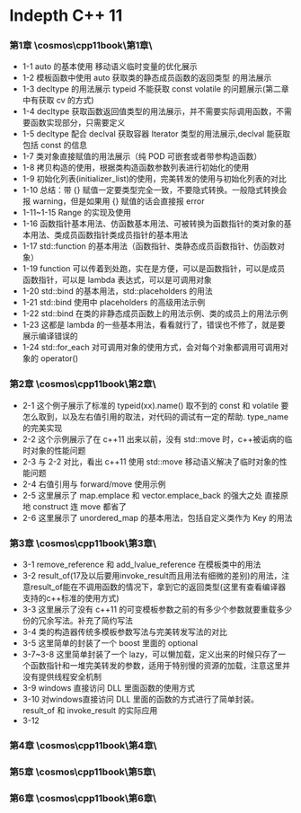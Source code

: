 # Indepth C++ 11

### 第1章 \cosmos\cpp11book\第1章\

- 1-1 auto 的基本使用 移动语义临时变量的优化展示
- 1-2 模板函数中使用 auto 获取类的静态成员函数的返回类型 的用法展示
- 1-3 decltype 的用法展示 typeid 不能获取 const volatile 的问题展示(第二章中有获取 cv 的方式)
- 1-4 decltype 获取函数返回值类型的用法展示，并不需要实际调用函数，不需要函数实现部分，只需要定义
- 1-5 decltype 配合 declval 获取容器 Iterator 类型的用法展示,declval 能获取包括 const 的信息
- 1-7 类对象直接赋值的用法展示（纯 POD 可嵌套或者带参构造函数）
- 1-8 拷贝构造的使用，根据类构造函数参数列表进行初始化的使用
- 1-9 初始化列表(initializer_list)的使用，完美转发的使用与初始化列表的对比
- 1-10 总结：带 {} 赋值一定要类型完全一致，不要隐式转换。一般隐式转换会报 warning，但是如果用 {} 赋值的话会直接报 error
- 1-11~1-15 Range 的实现及使用
- 1-16 函数指针基本用法、仿函数基本用法、可被转换为函数指针的类对象的基本用法、类成员函数指针类成员指针的基本用法
- 1-17 std::function 的基本用法（函数指针、类静态成员函数指针、仿函数对象）
- 1-19 function 可以传着到处跑，实在是方便，可以是函数指针，可以是成员函数指针，可以是 lambda 表达式，可以是可调用对象
- 1-20 std::bind 的基本用法，std::placeholders 的用法
- 1-21 std::bind 使用中 placeholders 的高级用法示例
- 1-22 std::bind 在类的非静态成员函数上的用法示例、类的成员上的用法示例
- 1-23 这都是 lambda 的一些基本用法，看看就行了，错误也不修了，就是要展示编译错误的
- 1-24 std::for_each 对可调用对象的使用方式，会对每个对象都调用可调用对象的 operator()

### 第2章 \cosmos\cpp11book\第2章\

- 2-1 这个例子展示了标准的 typeid(xx).name() 取不到的 const 和 volatile 要怎么取到，以及左右值引用的取法，对代码的调试有一定的帮助. type_name 的完美实现
- 2-2 这个示例展示了在 c++11 出来以前，没有 std::move 时，c++被诟病的临时对象的性能问题
- 2-3 与 2-2 对比，看出 c++11 使用 std::move 移动语义解决了临时对象的性能问题
- 2-4 右值引用与 forward/move 使用示例
- 2-5 这里展示了 map.emplace 和 vector.emplace_back 的强大之处 直接原地 construct 连 move 都省了
- 2-6 这里展示了 unordered_map 的基本用法，包括自定义类作为 Key 的用法

### 第3章 \cosmos\cpp11book\第3章\

- 3-1 remove_reference 和 add_lvalue_reference 在模板类中的用法
- 3-2 result_of(17及以后要用invoke_result而且用法有细微的差别)的用法，注意result_of能在不调用函数的情况下，拿到它的返回类型(这里有查看编译器支持的c++标准的使用方式)
- 3-3 这里展示了没有 c++11 的可变模板参数之前的有多少个参数就要重载多少份的冗余写法。补充了简约写法
- 3-4 类的构造器传统多模板参数写法与完美转发写法的对比
- 3-5 这里简单的封装了一个 boost 里面的 optional
- 3-7~3-8 这里简单封装了一个 lazy，可以懒加载，定义出来的时候只存了一个函数指针和一堆完美转发的参数，适用于特别慢的资源的加载，注意这里并没有提供线程安全机制
- 3-9 windows 直接访问 DLL 里面函数的使用方式
- 3-10 对windows直接访问 DLL 里面的函数的方式进行了简单封装。 result_of 和 invoke_result 的实际应用
- 3-12 

### 第4章 \cosmos\cpp11book\第4章\

### 第5章 \cosmos\cpp11book\第5章\

### 第6章 \cosmos\cpp11book\第6章\
